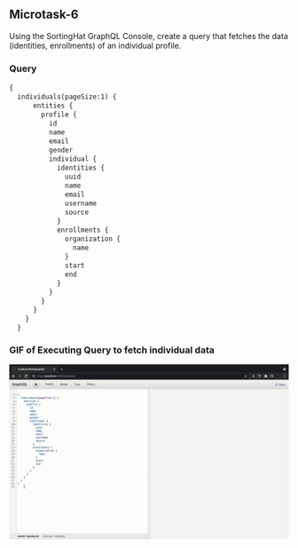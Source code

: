 ## Microtask-6

Using the SortingHat GraphQL Console, create a query that fetches the data (identities, enrollments) of an individual profile.

### Query

    {
      individuals(pageSize:1) {
          entities {
            profile {
              id
              name
              email
              gender
              individual {
                identities {
                  uuid
                  name
                  email
                  username
                  source
                }
                enrollments {
                  organization {
                    name
                  }
                  start
                  end
                }
              }
            }
          }
        }
      }

### GIF of Executing Query to fetch individual data

![GraphQL_query.gif](https://github.com/SourabhSaraswat-191939/GSoC-chaoss-microtasks/blob/main/microtask-6/GraphQL_query.gif)
